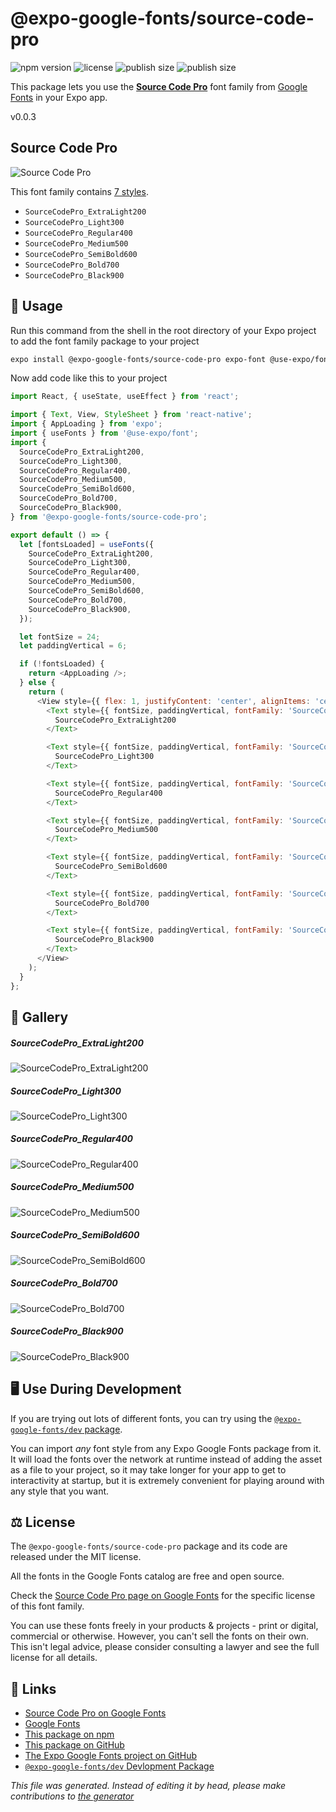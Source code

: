 # @expo-google-fonts/source-code-pro

![npm version](https://flat.badgen.net/npm/v/@expo-google-fonts/source-code-pro)
![license](https://flat.badgen.net/github/license/expo/google-fonts)
![publish size](https://flat.badgen.net/packagephobia/install/@expo-google-fonts/source-code-pro)
![publish size](https://flat.badgen.net/packagephobia/publish/@expo-google-fonts/source-code-pro)

This package lets you use the [**Source Code Pro**](https://fonts.google.com/specimen/Source+Code+Pro) font family from [Google Fonts](https://fonts.google.com/) in your Expo app.

v0.0.3

## Source Code Pro

![Source Code Pro](./font-family.png)

This font family contains [7 styles](#gallery).

- `SourceCodePro_ExtraLight200`
- `SourceCodePro_Light300`
- `SourceCodePro_Regular400`
- `SourceCodePro_Medium500`
- `SourceCodePro_SemiBold600`
- `SourceCodePro_Bold700`
- `SourceCodePro_Black900`

## 🔡 Usage

Run this command from the shell in the root directory of your Expo project to add the font family package to your project
```sh
expo install @expo-google-fonts/source-code-pro expo-font @use-expo/font
```

Now add code like this to your project
```js
import React, { useState, useEffect } from 'react';

import { Text, View, StyleSheet } from 'react-native';
import { AppLoading } from 'expo';
import { useFonts } from '@use-expo/font';
import {
  SourceCodePro_ExtraLight200,
  SourceCodePro_Light300,
  SourceCodePro_Regular400,
  SourceCodePro_Medium500,
  SourceCodePro_SemiBold600,
  SourceCodePro_Bold700,
  SourceCodePro_Black900,
} from '@expo-google-fonts/source-code-pro';

export default () => {
  let [fontsLoaded] = useFonts({
    SourceCodePro_ExtraLight200,
    SourceCodePro_Light300,
    SourceCodePro_Regular400,
    SourceCodePro_Medium500,
    SourceCodePro_SemiBold600,
    SourceCodePro_Bold700,
    SourceCodePro_Black900,
  });

  let fontSize = 24;
  let paddingVertical = 6;

  if (!fontsLoaded) {
    return <AppLoading />;
  } else {
    return (
      <View style={{ flex: 1, justifyContent: 'center', alignItems: 'center' }}>
        <Text style={{ fontSize, paddingVertical, fontFamily: 'SourceCodePro_ExtraLight200' }}>
          SourceCodePro_ExtraLight200
        </Text>

        <Text style={{ fontSize, paddingVertical, fontFamily: 'SourceCodePro_Light300' }}>
          SourceCodePro_Light300
        </Text>

        <Text style={{ fontSize, paddingVertical, fontFamily: 'SourceCodePro_Regular400' }}>
          SourceCodePro_Regular400
        </Text>

        <Text style={{ fontSize, paddingVertical, fontFamily: 'SourceCodePro_Medium500' }}>
          SourceCodePro_Medium500
        </Text>

        <Text style={{ fontSize, paddingVertical, fontFamily: 'SourceCodePro_SemiBold600' }}>
          SourceCodePro_SemiBold600
        </Text>

        <Text style={{ fontSize, paddingVertical, fontFamily: 'SourceCodePro_Bold700' }}>
          SourceCodePro_Bold700
        </Text>

        <Text style={{ fontSize, paddingVertical, fontFamily: 'SourceCodePro_Black900' }}>
          SourceCodePro_Black900
        </Text>
      </View>
    );
  }
};

```

## 📖 Gallery

##### SourceCodePro_ExtraLight200
![SourceCodePro_ExtraLight200](./5a618360951a8134d26923216c53da2cee51d55e6e2ca0003ecfe111b701bae5.ttf.png)

##### SourceCodePro_Light300
![SourceCodePro_Light300](./e0184502d4eb4b41dcd3d65fecad4fcf8b6b46f13967b60ac98eedcc43aacb30.ttf.png)

##### SourceCodePro_Regular400
![SourceCodePro_Regular400](./2d1bcd5038af1287746b7b1d1a4db65f091b3e9811428076d43a73121893922d.ttf.png)

##### SourceCodePro_Medium500
![SourceCodePro_Medium500](./18daf5f11e4f1462c2a5b5f8e439dfce5a846e27eff21a622f9031f58d257aa2.ttf.png)

##### SourceCodePro_SemiBold600
![SourceCodePro_SemiBold600](./807061463bc4cdacd2299a10cc0b7862e4a925cb984fec0016307fea9df6aa78.ttf.png)

##### SourceCodePro_Bold700
![SourceCodePro_Bold700](./51b4ad25947aa6ab4e72faea203ad4b74e4de08b9bbc4d254cdd9dc26dfc2d19.ttf.png)

##### SourceCodePro_Black900
![SourceCodePro_Black900](./677bde76eea8889e4ec713ec738f7fadd150aee2ffca36efb65946a45e6b93cc.ttf.png)


## 🖥️ Use During Development

If you are trying out lots of different fonts, you can try using the [`@expo-google-fonts/dev` package](https://github.com/expo/google-fonts/tree/master/font-packages/dev#readme).

You can import *any* font style from any Expo Google Fonts package from it. It will load the fonts
over the network at runtime instead of adding the asset as a file to your project, so it may take longer
for your app to get to interactivity at startup, but it is extremely convenient
for playing around with any style that you want.

## ⚖️ License

The `@expo-google-fonts/source-code-pro` package and its code are released under the MIT license.

All the fonts in the Google Fonts catalog are free and open source.

Check the [Source Code Pro page on Google Fonts](https://fonts.google.com/specimen/Source+Code+Pro) for the specific license of this font family.

You can use these fonts freely in your products & projects - print or digital, commercial or otherwise. However, you can't sell the fonts on their own. This isn't legal advice, please consider consulting a lawyer and see the full license for all details.

## 🔗 Links

- [Source Code Pro on Google Fonts](https://fonts.google.com/specimen/Source+Code+Pro)
- [Google Fonts](https://fonts.google.com/)
- [This package on npm](https://www.npmjs.com/package/@expo-google-fonts/source-code-pro)
- [This package on GitHub](https://github.com/expo/google-fonts/tree/master/font-packages/source-code-pro)
- [The Expo Google Fonts project on GitHub](https://github.com/expo/google-fonts)
- [`@expo-google-fonts/dev` Devlopment Package](https://github.com/expo/google-fonts/tree/master/font-packages/dev)


*This file was generated. Instead of editing it by head, please make contributions to [the generator](https://github.com/expo/google-fonts/tree/master/packages/generator)*
